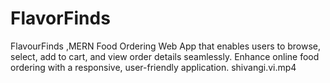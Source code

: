 # FlavorFinds
FlavourFinds ,MERN Food Ordering Web App that enables users to browse, select, add to cart, and view order details seamlessly. Enhance online food ordering with a responsive, user-friendly application.
shivangi.vi.mp4 
